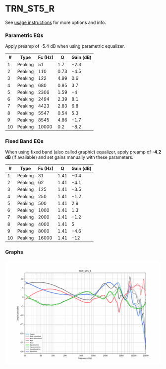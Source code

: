 # TRN_ST5_R
See [usage instructions](https://github.com/jaakkopasanen/AutoEq#usage) for more options and info.

### Parametric EQs
Apply preamp of -5.4 dB when using parametric equalizer.

|   # | Type    |   Fc (Hz) |    Q |   Gain (dB) |
|-----|---------|-----------|------|-------------|
|   1 | Peaking |        51 | 1.7  |        -2.3 |
|   2 | Peaking |       110 | 0.73 |        -4.5 |
|   3 | Peaking |       122 | 4.99 |         0.6 |
|   4 | Peaking |       680 | 0.95 |         3.7 |
|   5 | Peaking |      2306 | 1.59 |        -4   |
|   6 | Peaking |      2494 | 2.39 |         8.1 |
|   7 | Peaking |      4423 | 2.83 |         6.8 |
|   8 | Peaking |      5547 | 0.54 |         5.3 |
|   9 | Peaking |      8545 | 4.86 |        -1.7 |
|  10 | Peaking |     10000 | 0.2  |        -8.2 |

### Fixed Band EQs
When using fixed band (also called graphic) equalizer, apply preamp of **-4.2 dB** (if available) and set gains manually with these parameters.

|   # | Type    |   Fc (Hz) |    Q |   Gain (dB) |
|-----|---------|-----------|------|-------------|
|   1 | Peaking |        31 | 1.41 |        -0.4 |
|   2 | Peaking |        62 | 1.41 |        -4.1 |
|   3 | Peaking |       125 | 1.41 |        -3.5 |
|   4 | Peaking |       250 | 1.41 |        -1.2 |
|   5 | Peaking |       500 | 1.41 |         2.9 |
|   6 | Peaking |      1000 | 1.41 |         1.3 |
|   7 | Peaking |      2000 | 1.41 |        -1.2 |
|   8 | Peaking |      4000 | 1.41 |         5   |
|   9 | Peaking |      8000 | 1.41 |        -4.6 |
|  10 | Peaking |     16000 | 1.41 |       -12   |

### Graphs
![](./TRN_ST5_R.png)
